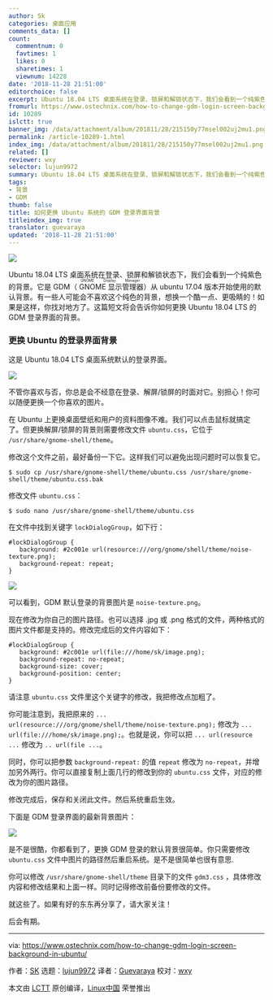 ```yaml
---
author: Sk
categories: 桌面应用
comments_data: []
count:
  commentnum: 0
  favtimes: 1
  likes: 0
  sharetimes: 1
  viewnum: 14228
date: '2018-11-28 21:51:00'
editorchoice: false
excerpt: Ubuntu 18.04 LTS 桌面系统在登录、锁屏和解锁状态下，我们会看到一个纯紫色的背景。
fromurl: https://www.ostechnix.com/how-to-change-gdm-login-screen-background-in-ubuntu/
id: 10289
islctt: true
banner_img: /data/attachment/album/201811/28/215150y77msel002uj2mu1.png
permalink: /article-10289-1.html
index_img: /data/attachment/album/201811/28/215150y77msel002uj2mu1.png.thumb.jpg
related: []
reviewer: wxy
selector: lujun9972
summary: Ubuntu 18.04 LTS 桌面系统在登录、锁屏和解锁状态下，我们会看到一个纯紫色的背景。
tags:
- 背景
- GDM
thumb: false
title: 如何更换 Ubuntu 系统的 GDM 登录界面背景
titleindex_img: true
translator: guevaraya
updated: '2018-11-28 21:51:00'
---
```


![](/data/attachment/album/201811/28/215150y77msel002uj2mu1.png)


Ubuntu 18.04 LTS 桌面系统在登录、锁屏和解锁状态下，我们会看到一个纯紫色的背景。它是 GDM（<ruby> GNOME 显示管理器 <rt>  GNOME Display Manager </rt></ruby>）从 ubuntu 17.04 版本开始使用的默认背景。有一些人可能会不喜欢这个纯色的背景，想换一个酷一点、更吸睛的！如果是这样，你找对地方了。这篇短文将会告诉你如何更换 Ubuntu 18.04 LTS 的 GDM 登录界面的背景。


### 更换 Ubuntu 的登录界面背景


这是 Ubuntu 18.04 LTS 桌面系统默认的登录界面。


![](/data/attachment/album/201811/28/215144j0j43z646fy6jyim.png)


不管你喜欢与否，你总是会不经意在登录、解屏/锁屏的时面对它。别担心！你可以随便更换一个你喜欢的图片。


在 Ubuntu 上更换桌面壁纸和用户的资料图像不难。我们可以点击鼠标就搞定了。但更换解屏/锁屏的背景则需要修改文件 `ubuntu.css`，它位于 `/usr/share/gnome-shell/theme`。


修改这个文件之前，最好备份一下它。这样我们可以避免出现问题时可以恢复它。



```
$ sudo cp /usr/share/gnome-shell/theme/ubuntu.css /usr/share/gnome-shell/theme/ubuntu.css.bak
```

修改文件 `ubuntu.css`：



```
$ sudo nano /usr/share/gnome-shell/theme/ubuntu.css
```

在文件中找到关键字 `lockDialogGroup`，如下行：



```
#lockDialogGroup {
   background: #2c001e url(resource:///org/gnome/shell/theme/noise-texture.png);
   background-repeat: repeat; 
}
```

![](/data/attachment/album/201811/28/215145vfzummckrueaware.png)


可以看到，GDM 默认登录的背景图片是 `noise-texture.png`。


现在修改为你自己的图片路径。也可以选择 .jpg 或 .png 格式的文件，两种格式的图片文件都是支持的。修改完成后的文件内容如下：



```
#lockDialogGroup {
   background: #2c001e url(file:///home/sk/image.png);
   background-repeat: no-repeat; 
   background-size: cover;
   background-position: center;
}
```

请注意 `ubuntu.css` 文件里这个关键字的修改，我把修改点加粗了。


你可能注意到，我把原来的 `... url(resource:///org/gnome/shell/theme/noise-texture.png);` 修改为 `... url(file:///home/sk/image.png);`。也就是说，你可以把 `... url(resource ...` 修改为 `.. url(file ...`。


同时，你可以把参数 `background-repeat:` 的值 `repeat` 修改为 `no-repeat`，并增加另外两行。你可以直接复制上面几行的修改到你的 `ubuntu.css` 文件，对应的修改为你的图片路径。


修改完成后，保存和关闭此文件。然后系统重启生效。


下面是 GDM 登录界面的最新背景图片：


![](/data/attachment/album/201811/28/215147gl5w8p2vgcs99wmv.png)


 


是不是很酷，你都看到了，更换 GDM 登录的默认背景很简单。你只需要修改 `ubuntu.css` 文件中图片的路径然后重启系统。是不是很简单也很有意思.


你可以修改 `/usr/share/gnome-shell/theme` 目录下的文件 `gdm3.css` ，具体修改内容和修改结果和上面一样。同时记得修改前备份要修改的文件。


就这些了。如果有好的东东再分享了，请大家关注！


后会有期。




---


via: <https://www.ostechnix.com/how-to-change-gdm-login-screen-background-in-ubuntu/>


作者：[SK](https://www.ostechnix.com/author/sk/) 选题：[lujun9972](https://github.com/lujun9972) 译者：[Guevaraya](https://github.com/guevaraya) 校对：[wxy](https://github.com/wxy)


本文由 [LCTT](https://github.com/LCTT/TranslateProject) 原创编译，[Linux中国](https://linux.cn/) 荣誉推出